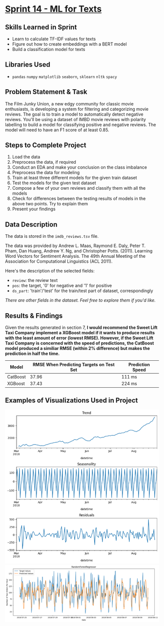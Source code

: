# [Sprint 14 - ML for Texts](https://github.com/brandon-levan/TripleTen-Data-Science-Projects/blob/main/Sprint%2014%20-%20ML%20for%20Texts/Sprint_14_Project.ipynb)

## Skills Learned in Sprint 
- Learn to calculate TF-IDF values for texts
- Figure out how to create embeddings with a BERT model
- Build a classification model for texts

## Libraries Used
 - `pandas` `numpy` `matplotlib` `seaborn`, `sklearn` `nltk` `spacy`

## Problem Statement & Task

The Film Junky Union, a new edgy community for classic movie enthusiasts, is developing a system for filtering and categorizing movie reviews. The goal is to train a model to automatically detect negative reviews. You'll be using a dataset of IMBD movie reviews with polarity labelling to build a model for classifying positive and negative reviews. The model will need to have an F1 score of at least 0.85.
 
## Steps to Complete Project
1. Load the data
2. Preprocess the data, if required
3. Conduct an EDA and make your conclusion on the class imbalance
4. Preprocess the data for modeling
5. Train at least three different models for the given train dataset
6. Test the models for the given test dataset
7. Compose a few of your own reviews and classify them with all the models
8. Check for differences between the testing results of models in the above two points. Try to explain them
9. Present your findings
   
## Data Description

The data is stored in the `imdb_reviews.tsv` file. 

The data was provided by Andrew L. Maas, Raymond E. Daly, Peter T. Pham, Dan Huang, Andrew Y. Ng, and Christopher Potts. (2011). Learning Word Vectors for Sentiment Analysis. The 49th Annual Meeting of the Association for Computational Linguistics (ACL 2011).

Here's the description of the selected fields:

 - `review`: the review text
 - `pos`: the target, '0' for negative and '1' for positive
 - `ds_part`: 'train'/'test' for the train/test part of dataset, correspondingly
 
*There are other fields in the dataset. Feel free to explore them if you'd like.*
  
## Results & Findings
Given the results generated in section 7, **I would recommend the Sweet Lift Taxi Company implement a XGBoost model if it wants to produce results with the least amount of error (lowest RMSE). However, if the Sweet Lift Taxi Company is concerned with the speed of predictions, the CatBoost model produced a similiar RMSE (within 2% difference) but makes the prediction in half the time.**

| Model    | RMSE When Predicting Targets on Test Set | Prediction Speed |
|----------|------------------------------------------|------------------|
| CatBoost | 37.96                                    | 111 ms           |
| XGBoost  | 37.43                                    | 224 ms           |


## Examples of Visualizations Used in Project
![alt text](https://github.com/brandon-levan/TripleTen-Data-Science-Projects/blob/main/Sprint%2013%20-%20Time%20Series/Assets/seasonal_decompose.png)
![alt text](https://github.com/brandon-levan/TripleTen-Data-Science-Projects/blob/main/Sprint%2013%20-%20Time%20Series/Assets/randomforrest_predictions.png)

